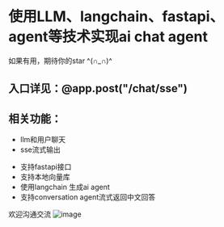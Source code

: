 # 使用LLM、langchain、fastapi、agent等技术实现ai chat agent

如果有用，期待你的star ^(∩_∩)^

## 入口详见：@app.post("/chat/sse")

## 相关功能：
* llm和用户聊天
* sse流式输出
- 支持fastapi接口
- 支持本地向量库
- 使用langchain 生成ai agent
- 支持conversation agent流式返回中文回答

欢迎沟通交流
![image](https://github.com/gzlliyu/chatStreamAiAgent/assets/137682921/80ea413e-ba56-4a44-94e4-9e18c41fded3)
